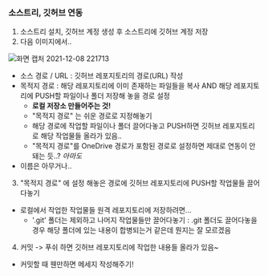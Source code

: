 ### 소스트리, 깃허브 연동
1. 소스트리 설치, 깃허브 계정 생성 후 소스트리에 깃허브 계정 저장
2. 다음 이미지에서..

![화면 캡처 2021-12-08 221713](https://user-images.githubusercontent.com/74603471/145215104-c6c3ffa6-fcea-41ca-a820-62f8672ac394.png)
* 소스 경로 / URL : 깃허브 레포지토리의 경로(URL) 작성
* 목적지 경로 : 해당 레포지토리에 이미 존재하는 파일들을 복사 AND 해당 레포지토리에 PUSH할 파일이나 폴더 저장해 놓을 경로 설정
  * **로컬 저장소 만들어주는 것!**
  * "목적지 경로" 는 쉬운 경로로 지정해놓기
  * 해당 경로에 작업할 파일이나 폴더 끌어다놓고 PUSH하면 깃허브 레포지토리로 해당 작업물들 올라가 있음..
  * "목적지 경로"를 OneDrive 경로가 포함된 경로로 설정하면 제대로 연동이 안돼는 듯..? _아마도_
* 이름은 아무거나..

3. "목적지 경로" 에 설정 해놓은 경로에 깃허브 레포지토리에 PUSH할 작업물들 끌어다놓기
* 로컬에서 작업한 작업물들 원격 레포지토리에 저장하려면...
  * '.git' 폴더는 제외하고 나머지 작업물들만 끌어다놓기 : .git 폴더도 끌어다놓을 경우 해당 폴더에 있는 내용이 합병되는거 같은데 뭔지는 잘 모르겠음
4. 커밋 -> 푸쉬 하면 깃허브 레포지토리에 작업한 내용들 올라가 있음~
* 커밋할 때 웬만하면 메세지 작성해주기!